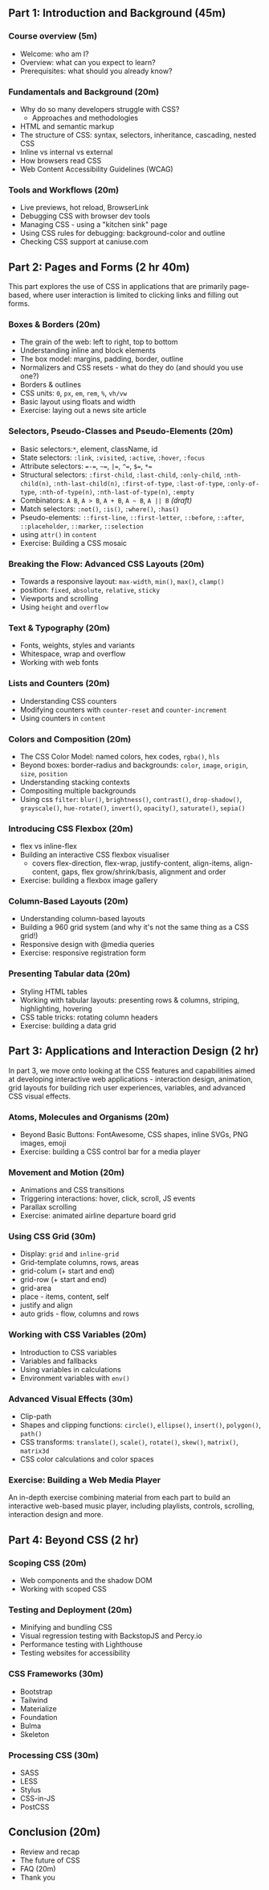 ## Part 1: Introduction and Background (45m)

### Course overview (5m)

- Welcome: who am I?
- Overview: what can you expect to learn?  
- Prerequisites: what should you already know?
### Fundamentals and Background (20m)

* Why do so many developers struggle with CSS?
	* Approaches and methodologies
* HTML and semantic markup
* The structure of CSS: syntax, selectors, inheritance, cascading, nested CSS
* Inline vs internal vs external
* How browsers read CSS
* Web Content Accessibility Guidelines (WCAG)
### Tools and Workflows (20m)

* Live previews, hot reload, BrowserLink
* Debugging CSS with browser dev tools
* Managing CSS - using a "kitchen sink" page
* Using CSS rules for debugging: background-color and outline
* Checking CSS support at caniuse.com
## Part 2: Pages and Forms (2 hr 40m)

This part explores the use of CSS in applications that are primarily page-based, where user interaction is limited to clicking links and filling out forms.
### Boxes & Borders (20m)

* The grain of the web: left to right, top to bottom
* Understanding inline and block elements
* The box model: margins, padding, border, outline
* Normalizers and CSS resets - what do they do (and should you use one?)
* Borders & outlines
* CSS units: `0`, `px`, `em`, `rem`, `%`, `vh/vw`
* Basic layout using floats and width
* Exercise: laying out a news site article
### Selectors, Pseudo-Classes and Pseudo-Elements (20m)

* Basic selectors:`*`, element, className, id
* State selectors: `:link`, `:visited`, `:active`, `:hover`, `:focus`
* Attribute selectors: `=-=`, `~=`, `|=`, `^=`, `$=`, `*=`
* Structural selectors: `:first-child`, `:last-child`, `:only-child`, `:nth-child(n)`, `:nth-last-child(n)`, `:first-of-type`, `:last-of-type`, `:only-of-type`, `:nth-of-type(n)`, `:nth-last-of-type(n)`, `:empty`
* Combinators: `A B`, `A > B`, `A + B`, `A ~ B`, `A || B` *(draft)*
* Match selectors: `:not()`, `:is()`, `:where()`, `:has()`
* Pseudo-elements: `::first-line`, `::first-letter`, `::before`, `::after`, `::placeholder`, `::marker`, `::selection`
* using `attr()` in `content`
* Exercise: Building a CSS mosaic
### Breaking the Flow: Advanced CSS Layouts (20m)

* Towards a responsive layout: `max-width`, `min()`, `max()`, `clamp()`
* position: `fixed`, `absolute`, `relative`, `sticky`
* Viewports and scrolling
* Using `height` and `overflow`
### Text & Typography (20m)

* Fonts, weights, styles and variants
* Whitespace, wrap and overflow
* Working with web fonts
### Lists and Counters (20m)

* Understanding CSS counters
* Modifying counters with `counter-reset` and `counter-increment`
* Using counters in `content`
### Colors and Composition (20m)

* The CSS Color Model:  named colors, hex codes, `rgba()`, `hls`
* Beyond boxes: border-radius and backgrounds: `color`, `image`, `origin`, `size`, `position`
* Understanding stacking contexts
* Compositing multiple backgrounds
* Using css `filter`: `blur()`, `brightness()`, `contrast()`, `drop-shadow()`, `grayscale()`, `hue-rotate()`, `invert()`, `opacity()`, `saturate()`, `sepia()`
### Introducing CSS Flexbox (20m)

* flex vs inline-flex
* Building an interactive CSS flexbox visualiser
	* covers flex-direction, flex-wrap, justify-content, align-items, align-content, gaps, flex grow/shrink/basis, alignment and order
* Exercise: building a flexbox image gallery
### Column-Based Layouts (20m)

* Understanding column-based layouts
* Building a 960 grid system (and why it's not the same thing as a CSS grid!)
*  Responsive design with @media queries
* Exercise: responsive registration form
### Presenting Tabular data (20m)

* Styling HTML tables
* Working with tabular layouts: presenting rows & columns, striping, highlighting, hovering
* CSS table tricks: rotating column headers
* Exercise: building a data grid
## Part 3: Applications and Interaction Design (2 hr)

In part 3, we move onto looking at the CSS features and capabilities aimed at developing interactive web applications - interaction design, animation, grid layouts for building rich user experiences, variables, and advanced CSS visual effects.
### Atoms, Molecules and Organisms (20m)

* Beyond Basic Buttons: FontAwesome, CSS shapes, inline SVGs, PNG images, emoji
* Exercise: building a CSS control bar for a media player
### Movement and Motion (20m)

* Animations and CSS transitions
* Triggering interactions: hover, click, scroll, JS events
* Parallax scrolling
* Exercise: animated airline departure board grid
### Using CSS Grid (30m)

* Display: `grid` and `inline-grid`
* Grid-template columns, rows, areas
* grid-colum (+ start and end)
* grid-row (+ start and end)
* grid-area
* place - items, content, self
* justify and align
* auto grids - flow, columns and rows
### Working with CSS Variables (20m)

* Introduction to CSS variables
* Variables and fallbacks
* Using variables in calculations
* Environment variables with `env()`
### Advanced Visual Effects (30m)

* Clip-path
* Shapes and clipping functions: `circle()`, `ellipse()`, `insert()`, `polygon()`, `path()`
* CSS transforms: `translate()`, `scale()`, `rotate()`, `skew()`, `matrix()`, `matrix3d`
* CSS color calculations and color spaces
### Exercise: Building a Web Media Player

An in-depth exercise combining material from each part to build an interactive web-based music player, including playlists, controls, scrolling, interaction design and more.
## Part 4: Beyond CSS (2 hr)
### Scoping CSS (20m)

* Web components and the shadow DOM
* Working with scoped CSS
### Testing and Deployment (20m)

* Minifying and bundling CSS
* Visual regression testing with BackstopJS and Percy.io
* Performance testing with Lighthouse
* Testing websites for accessibility
### CSS Frameworks (30m)

* Bootstrap
* Tailwind
* Materialize
* Foundation
* Bulma
* Skeleton
### Processing CSS (30m)

* SASS
* LESS
* Stylus
* CSS-in-JS
* PostCSS 
## Conclusion (20m)

* Review and recap
* The future of CSS
* FAQ (20m)
* Thank you
 